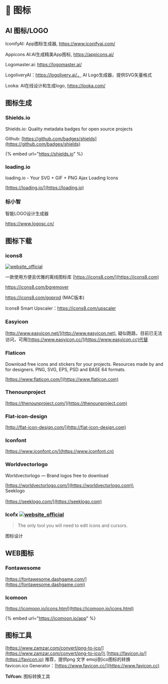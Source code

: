 # 🎊 图标

## AI 图标/LOGO

IconifyAI: App图标生成器, https://www.iconifyai.com/

Appicons AI:AI生成精美App图标, https://appicons.ai/

Logomaster.ai: https://logomaster.ai/

LogoliveryAI：https://logolivery.ai/， AI Logo生成器，提供SVG矢量格式

Looka: AI在线设计和生成logo, https://looka.com/

## 图标生成

### Shields.io

Shields.io: Quality metadata badges for open source projects

Github: [https://github.com/badges/shields](https://github.com/badges/shields)

{% embed url="https://shields.io" %}

### loading.io

loading.io - Your SVG + GIF + PNG Ajax Loading Icons

[https://loading.io/](https://loading.io)

### 标小智

智能LOGO设计生成器

https://www.logosc.cn/

## 图标下载

### icons8

 [![website_official](https://gitbook07.oss-cn-hangzhou.aliyuncs.com/website_official.svg)](https://icons8.com/app)

一款使用方便且优雅的离线图标库
[https://icons8.com/](https://icons8.com)

https://icons8.com/bgremover

https://icons8.com/goprod (MAC版本)

Icons8 Smart Upscaler：https://icons8.com/upscaler

### Easyicon

[http://www.easyicon.net/](http://www.easyicon.net), 疑似跑路，目前已无法访问，可用[https://www.easyicon.cc/](https://www.easyicon.cc)代替

### Flaticon

Download free icons and stickers for your projects. Resources made by and for designers. PNG, SVG, EPS, PSD and BASE 64 formats.

[https://www.flaticon.com/](https://www.flaticon.com)

### Thenounproject

[https://thenounproject.com/](https://thenounproject.com)

### Flat-icon-design

[http://flat-icon-design.com/](http://flat-icon-design.com)

### Iconfont

[https://www.iconfont.cn/](https://www.iconfont.cn)

### Worldvectorlogo

Worldvectorlogo — Brand logos free to download

[https://worldvectorlogo.com/](https://worldvectorlogo.com)\
\
Seeklogo\
\
[https://seeklogo.com/](https://seeklogo.com)

### Icofx [![website_official](https://gitbook07.oss-cn-hangzhou.aliyuncs.com/website_official.svg)](https://icofx.ro/)

> The only tool you will need to edit icons and cursors.

图标设计

## WEB图标

### Fontawesome

[https://fontawesome.dashgame.com/](https://fontawesome.dashgame.com)

### Icomoon

[https://icomoon.io/icons.html](https://icomoon.io/icons.html)

{% embed url="https://icomoon.io/app" %}

## 图标工具

[https://www.zamzar.com/convert/png-to-ico/](https://www.zamzar.com/convert/png-to-ico/)\
[https://favicon.io/](https://favicon.io) 推荐，提供png 文字 emoji到ico图标的转换\
favicon.ico Generator：[https://www.favicon.cc/](https://www.favicon.cc)

**ToYcon:**  图标转换工具